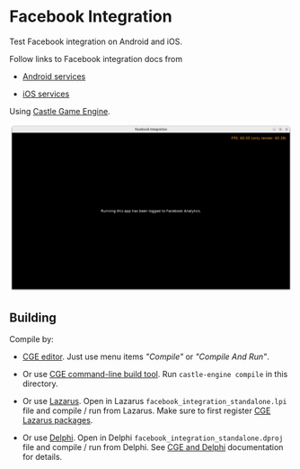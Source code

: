 # Facebook Integration

Test Facebook integration on Android and iOS.

Follow links to Facebook integration docs from

- [Android services](https://castle-engine.io/android_services)

- [iOS services](https://castle-engine.io/ios_services)

Using [Castle Game Engine](https://castle-engine.io/).

![Screenshot](screenshot.png)

## Building

Compile by:

- [CGE editor](https://castle-engine.io/editor). Just use menu items _"Compile"_ or _"Compile And Run"_.

- Or use [CGE command-line build tool](https://castle-engine.io/build_tool). Run `castle-engine compile` in this directory.

- Or use [Lazarus](https://www.lazarus-ide.org/). Open in Lazarus `facebook_integration_standalone.lpi` file and compile / run from Lazarus. Make sure to first register [CGE Lazarus packages](https://castle-engine.io/lazarus).

- Or use [Delphi](https://www.embarcadero.com/products/Delphi). Open in Delphi `facebook_integration_standalone.dproj` file and compile / run from Delphi. See [CGE and Delphi](https://castle-engine.io/delphi) documentation for details.